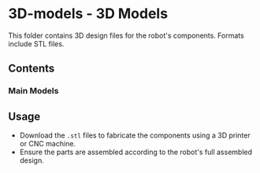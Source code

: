 # 3D-models - 3D Models

This folder contains 3D design files for the robot's components. Formats include STL files.

## Contents

### Main Models


## Usage
- Download the `.stl` files to fabricate the components using a 3D printer or CNC machine.
- Ensure the parts are assembled according to the robot's full assembled design.
